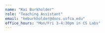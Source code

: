 ```yaml
---
name: "Kai Burkholder"
role: "Teaching Assistant"
email: "keburkholder@dons.usfca.edu"
office_hours: "Mon/Fri 3-4:30pm in CS Labs"
---
```

